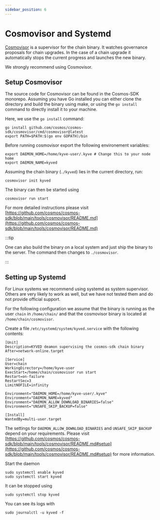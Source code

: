 ```yaml
---
sidebar_position: 6
---
```


# Cosmovisor and Systemd

[Cosmovisor](
https://github.com/cosmos/cosmos-sdk/tree/main/tools/cosmovisor) is a supervisor
for the chain binary. It watches governance proposals for chain upgrades.
In the case of a chain upgrade it automatically stops the current progress 
and launches the new binary.

We strongly recommend using Cosmovisor.

## Setup Cosmovisor
The source code for Cosmovisor can be found in the Cosmos-SDK monorepo.
Assuming you have Go installed you can either clone the directory and build
the binary using make, or using the `go install` command to directly install 
it to your machine.

Here, we use the `go install` command:
```shell
go install github.com/cosmos/cosmos-sdk/cosmovisor/cmd/cosmovisor@latest
export PATH=$PATH:$(go env GOPATH)/bin
```

Before running cosmovisor export the following environement variables:
```shell
export DAEMON_HOME=/home/kyve-user/.kyve # Change this to your node home
export DAEMON_NAME=kyved
```

Assuming the chain binary (`./kyved`) lies in the current directory, run:
```shell
cosmovisor init kyved
```

The binary can then be started using
```shell
cosmovisor run start
```

For more detailed instructions please visit [https://github.com/cosmos/cosmos-sdk/blob/main/tools/cosmovisor/README.md](https://github.com/cosmos/cosmos-sdk/blob/main/tools/cosmovisor/README.md)

:::tip

One can also build the binary on a local system and just ship the binary to the server.
The command then changes to `./cosmovisor`.

:::

## Setting up Systemd

For Linux systems we recommend using systemd as system supervisor.
Others are very likely to work as well, but we have not tested them and do not provide
official support.

For the following configuration we assume that the binary is running as the user
`chain` in `/home/chain/` and that the cosmovisor binary is located at `/home/chain/cosmovisor`.

Create a file `/etc/systemd/system/kyved.service` with the following contents:

```
[Unit]
Description=KYVED deamon supervising the cosmos-sdk chain binary
After=network-online.target

[Service]
User=chain
WorkingDirectory=/home/kyve-user
ExecStart=/home/chain/cosmovisor run start
Restart=on-failure
RestartSec=3
LimitNOFILE=infinity

Environment="DAEMON_HOME=/home/kyve-user/.kyve"
Environment="DAEMON_NAME=kyved"
Environment="DAEMON_ALLOW_DOWNLOAD_BINARIES=false"
Environment="UNSAFE_SKIP_BACKUP=false"

[Install]
WantedBy=multi-user.target
```

The settings for `DAEMON_ALLOW_DOWNLOAD_BINARIES` and `UNSAFE_SKIP_BACKUP`
depend on your requirements. Please visit [https://github.com/cosmos/cosmos-sdk/blob/main/tools/cosmovisor/README.md#setup](https://github.com/cosmos/cosmos-sdk/blob/main/tools/cosmovisor/README.md#setup)
for more information.

Start the daemon

```shell
sudo systemctl enable kyved
sudo systemctl start kyved
```

It can be stopped using

```shell
sudo systemctl stop kyved
```

You can see its logs with
```shell
sudo journalctl -u kyved -f
```

